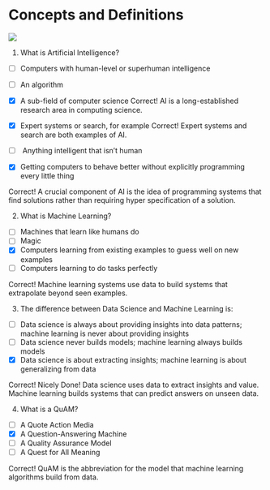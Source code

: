 # Concepts and Definitions
![](https://d3njjcbhbojbot.cloudfront.net/api/utilities/v1/imageproxy/https://coursera-course-photos.s3.amazonaws.com/17/980adf3dfe4c85abd75f4a08ef6c0d/AMII-ML-Cog-HIGH.jpg?auto=format%2Ccompress&dpr=1&w=256&h=32)

1. What is Artificial Intelligence?

- [ ] Computers with human-level or superhuman intelligence
- [ ] An algorithm

- [x] A sub-field of computer science
Correct! AI is a long-established research area in computing science. 
- [x] Expert systems or search, for example
Correct! Expert systems and search are both examples of AI.
- [ ] &nbsp;Anything intelligent that isn’t human
- [x] Getting computers to behave better without explicitly programming every little thing

Correct! A crucial component of AI is the idea of programming systems that find solutions rather than requiring hyper specification of a solution.

2. What is Machine Learning?

- [ ] Machines that learn like humans do
- [ ] Magic
- [x] Computers learning from existing examples to guess well on new examples
- [ ] Computers learning to do tasks perfectly

Correct! Machine learning systems use data to build systems that extrapolate beyond seen examples.

3. The difference between Data Science and Machine Learning is:

- [ ] Data science is always about providing insights into data patterns;  machine learning is never about providing insights
- [ ] Data science never builds models; machine learning always builds models
- [x] Data science is about extracting insights; machine learning is about generalizing from data

Correct! Nicely Done! Data science uses data to extract insights and value. Machine learning builds systems that can predict answers on unseen data.

4. What is a QuAM?

- [ ] A Quote Action Media
- [x] A Question-Answering Machine
- [ ] A Quality Assurance Model
- [ ] A Quest for All Meaning

Correct! QuAM is the abbreviation for the model that machine learning algorithms build from data.
